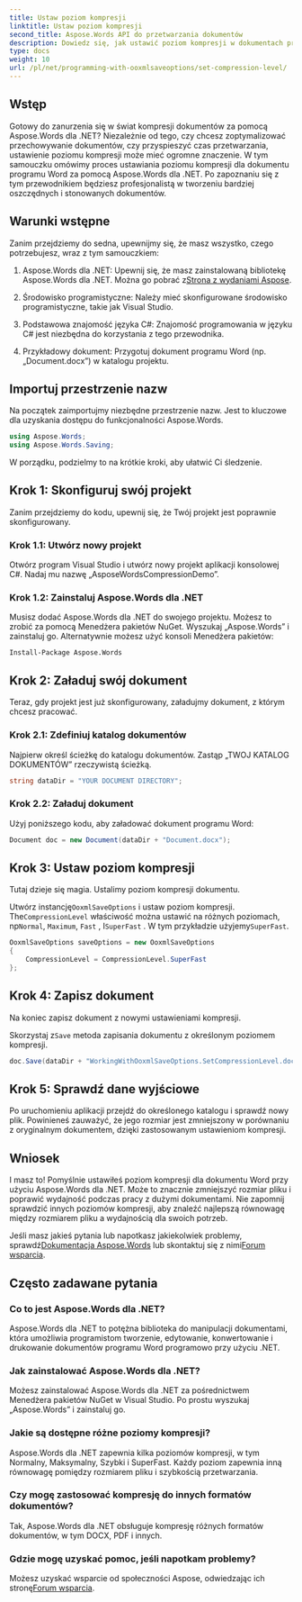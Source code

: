 ```yaml
---
title: Ustaw poziom kompresji
linktitle: Ustaw poziom kompresji
second_title: Aspose.Words API do przetwarzania dokumentów
description: Dowiedz się, jak ustawić poziom kompresji w dokumentach programu Word przy użyciu Aspose.Words dla .NET. Postępuj zgodnie z naszym przewodnikiem krok po kroku, aby zoptymalizować przechowywanie i wydajność dokumentów.
type: docs
weight: 10
url: /pl/net/programming-with-ooxmlsaveoptions/set-compression-level/
---
```

## Wstęp

Gotowy do zanurzenia się w świat kompresji dokumentów za pomocą Aspose.Words dla .NET? Niezależnie od tego, czy chcesz zoptymalizować przechowywanie dokumentów, czy przyspieszyć czas przetwarzania, ustawienie poziomu kompresji może mieć ogromne znaczenie. W tym samouczku omówimy proces ustawiania poziomu kompresji dla dokumentu programu Word za pomocą Aspose.Words dla .NET. Po zapoznaniu się z tym przewodnikiem będziesz profesjonalistą w tworzeniu bardziej oszczędnych i stonowanych dokumentów.

## Warunki wstępne

Zanim przejdziemy do sedna, upewnijmy się, że masz wszystko, czego potrzebujesz, wraz z tym samouczkiem:

1.  Aspose.Words dla .NET: Upewnij się, że masz zainstalowaną bibliotekę Aspose.Words dla .NET. Można go pobrać z[Strona z wydaniami Aspose](https://releases.aspose.com/words/net/).

2. Środowisko programistyczne: Należy mieć skonfigurowane środowisko programistyczne, takie jak Visual Studio.

3. Podstawowa znajomość języka C#: Znajomość programowania w języku C# jest niezbędna do korzystania z tego przewodnika.

4. Przykładowy dokument: Przygotuj dokument programu Word (np. „Document.docx”) w katalogu projektu.

## Importuj przestrzenie nazw

Na początek zaimportujmy niezbędne przestrzenie nazw. Jest to kluczowe dla uzyskania dostępu do funkcjonalności Aspose.Words.

```csharp
using Aspose.Words;
using Aspose.Words.Saving;
```

W porządku, podzielmy to na krótkie kroki, aby ułatwić Ci śledzenie.

## Krok 1: Skonfiguruj swój projekt

Zanim przejdziemy do kodu, upewnij się, że Twój projekt jest poprawnie skonfigurowany.

### Krok 1.1: Utwórz nowy projekt

Otwórz program Visual Studio i utwórz nowy projekt aplikacji konsolowej C#. Nadaj mu nazwę „AsposeWordsCompressionDemo”.

### Krok 1.2: Zainstaluj Aspose.Words dla .NET

Musisz dodać Aspose.Words dla .NET do swojego projektu. Możesz to zrobić za pomocą Menedżera pakietów NuGet. Wyszukaj „Aspose.Words” i zainstaluj go. Alternatywnie możesz użyć konsoli Menedżera pakietów:

```shell
Install-Package Aspose.Words
```

## Krok 2: Załaduj swój dokument

Teraz, gdy projekt jest już skonfigurowany, załadujmy dokument, z którym chcesz pracować.

### Krok 2.1: Zdefiniuj katalog dokumentów

Najpierw określ ścieżkę do katalogu dokumentów. Zastąp „TWOJ KATALOG DOKUMENTÓW” rzeczywistą ścieżką.

```csharp
string dataDir = "YOUR DOCUMENT DIRECTORY";
```

### Krok 2.2: Załaduj dokument

Użyj poniższego kodu, aby załadować dokument programu Word:

```csharp
Document doc = new Document(dataDir + "Document.docx");
```

## Krok 3: Ustaw poziom kompresji

Tutaj dzieje się magia. Ustalimy poziom kompresji dokumentu.

 Utwórz instancję`OoxmlSaveOptions` i ustaw poziom kompresji. The`CompressionLevel` właściwość można ustawić na różnych poziomach, np`Normal`, `Maximum`, `Fast` , I`SuperFast` . W tym przykładzie użyjemy`SuperFast`.

```csharp
OoxmlSaveOptions saveOptions = new OoxmlSaveOptions
{
    CompressionLevel = CompressionLevel.SuperFast
};
```

## Krok 4: Zapisz dokument

Na koniec zapisz dokument z nowymi ustawieniami kompresji.

 Skorzystaj z`Save` metoda zapisania dokumentu z określonym poziomem kompresji.

```csharp
doc.Save(dataDir + "WorkingWithOoxmlSaveOptions.SetCompressionLevel.docx", saveOptions);
```

## Krok 5: Sprawdź dane wyjściowe

Po uruchomieniu aplikacji przejdź do określonego katalogu i sprawdź nowy plik. Powinieneś zauważyć, że jego rozmiar jest zmniejszony w porównaniu z oryginalnym dokumentem, dzięki zastosowanym ustawieniom kompresji.

## Wniosek

I masz to! Pomyślnie ustawiłeś poziom kompresji dla dokumentu Word przy użyciu Aspose.Words dla .NET. Może to znacznie zmniejszyć rozmiar pliku i poprawić wydajność podczas pracy z dużymi dokumentami. Nie zapomnij sprawdzić innych poziomów kompresji, aby znaleźć najlepszą równowagę między rozmiarem pliku a wydajnością dla swoich potrzeb.

Jeśli masz jakieś pytania lub napotkasz jakiekolwiek problemy, sprawdź[Dokumentacja Aspose.Words](https://reference.aspose.com/words/net/) lub skontaktuj się z nimi[Forum wsparcia](https://forum.aspose.com/c/words/8).

## Często zadawane pytania

### Co to jest Aspose.Words dla .NET?

Aspose.Words dla .NET to potężna biblioteka do manipulacji dokumentami, która umożliwia programistom tworzenie, edytowanie, konwertowanie i drukowanie dokumentów programu Word programowo przy użyciu .NET.

### Jak zainstalować Aspose.Words dla .NET?

Możesz zainstalować Aspose.Words dla .NET za pośrednictwem Menedżera pakietów NuGet w Visual Studio. Po prostu wyszukaj „Aspose.Words” i zainstaluj go.

### Jakie są dostępne różne poziomy kompresji?

Aspose.Words dla .NET zapewnia kilka poziomów kompresji, w tym Normalny, Maksymalny, Szybki i SuperFast. Każdy poziom zapewnia inną równowagę pomiędzy rozmiarem pliku i szybkością przetwarzania.

### Czy mogę zastosować kompresję do innych formatów dokumentów?

Tak, Aspose.Words dla .NET obsługuje kompresję różnych formatów dokumentów, w tym DOCX, PDF i innych.

### Gdzie mogę uzyskać pomoc, jeśli napotkam problemy?

 Możesz uzyskać wsparcie od społeczności Aspose, odwiedzając ich stronę[Forum wsparcia](https://forum.aspose.com/c/words/8).
